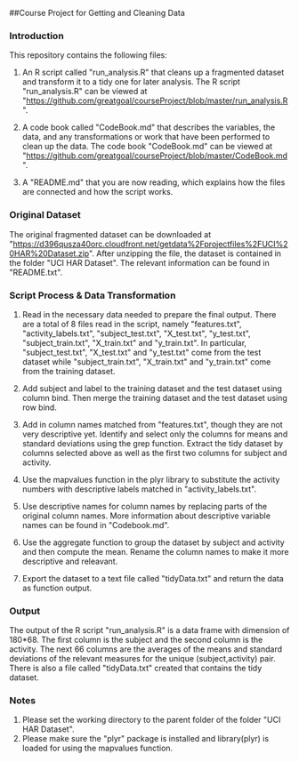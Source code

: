 ##Course Project for Getting and Cleaning Data

### Introduction
This repository contains the following files:

1. An R script called "run_analysis.R" that cleans up a fragmented dataset and transform it to a tidy one for later analysis.
The R script "run_analysis.R" can be viewed at "https://github.com/greatgoal/courseProject/blob/master/run_analysis.R".

2. A code book called "CodeBook.md" that describes the variables, the data, and any transformations or work that have been performed to clean up the data.
The code book "CodeBook.md" can be viewed at "https://github.com/greatgoal/courseProject/blob/master/CodeBook.md".

3. A "README.md" that you are now reading, which explains how the files are connected and how the script works.  

### Original Dataset
The original fragmented dataset can be downloaded at "https://d396qusza40orc.cloudfront.net/getdata%2Fprojectfiles%2FUCI%20HAR%20Dataset.zip".
After unzipping the file, the dataset is contained in the folder "UCI HAR Dataset".
The relevant information can be found in "README.txt".

### Script Process & Data Transformation 
1. Read in the necessary data needed to prepare the final output.
There are a total of 8 files read in the script, namely "features.txt", "activity_labels.txt", "subject_test.txt", "X_test.txt", "y_test.txt", "subject_train.txt", "X_train.txt" and "y_train.txt". 
In particular,  "subject_test.txt", "X_test.txt" and "y_test.txt" come from the test dataset while "subject_train.txt", "X_train.txt" and "y_train.txt" come from the training dataset.

2. Add subject and label to the training dataset and the test dataset using column bind. 
Then merge the training dataset and the test dataset using row bind.

3. Add in column names matched from "features.txt", though they are not very descriptive yet.
Identify and select only the columns for means and standard deviations using the grep function.
Extract the tidy dataset by columns selected above as well as the first two columns for subject and activity.

4. Use the mapvalues function in the plyr library to substitute the activity numbers with descriptive labels matched in "activity_labels.txt".

5. Use descriptive names for column names by replacing parts of the original column names.
More information about descriptive variable names can be found in "Codebook.md".

6. Use the aggregate function to group the dataset by subject and activity and then compute the mean.
Rename the column names to make it more descriptive and releavant.

7. Export the dataset to a text file called "tidyData.txt" and return the data as function output.


### Output
The output of the R script "run_analysis.R" is a data frame with dimension of 180*68. 
The first column is the subject and the second column is the activity. The next 66 columns are the averages of the means and standard deviations of the relevant measures for the unique (subject,activity) pair.
There is also a file called "tidyData.txt" created that contains the tidy dataset.

### Notes
1. Please set the working directory to the parent folder of the folder "UCI HAR Dataset". 
2. Please make sure the "plyr" package is installed and library(plyr) is loaded for using the mapvalues function.